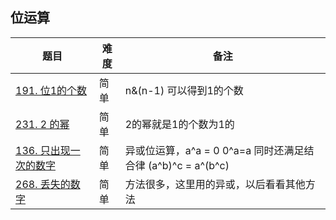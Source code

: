 ## 位运算



| 题目                                                         | 难度 | 备注                                                         |
| ------------------------------------------------------------ | ---- | ------------------------------------------------------------ |
| [191. 位1的个数](https://leetcode.cn/problems/number-of-1-bits/) | 简单 | n&(n-1) 可以得到1的个数                                      |
| [231. 2 的幂](https://leetcode.cn/problems/power-of-two/)    | 简单 | 2的幂就是1的个数为1的                                        |
| [136. 只出现一次的数字](https://leetcode.cn/problems/single-number/) | 简单 | 异或位运算，a^a = 0 0^a=a 同时还满足结合律 (a^b)^c = a^(b^c) |
| [268. 丢失的数字](https://leetcode.cn/problems/missing-number/) | 简单 | 方法很多，这里用的异或，以后看看其他方法                     |




